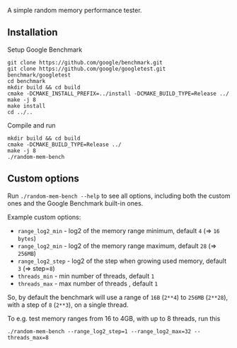 A simple random memory performance tester.

## Installation

Setup Google Benchmark
```
git clone https://github.com/google/benchmark.git
git clone https://github.com/google/googletest.git benchmark/googletest
cd benchmark
mkdir build && cd build
cmake -DCMAKE_INSTALL_PREFIX=../install -DCMAKE_BUILD_TYPE=Release ../
make -j 8
make install
cd ../..
```

Compile and run
```
mkdir build && cd build
cmake -DCMAKE_BUILD_TYPE=Release ../
make -j 8
./random-mem-bench
```

## Custom options

Run `./random-mem-bench --help` to see all options, including both the custom ones
and the Google Benchmark built-in ones. 

Example custom options:
* `range_log2_min` - log2 of the memory range minimum, default `4` (=> `16 bytes`)
* `range_log2_min` - log2 of the memory range maximum, default `28` (=> `256MB`)
* `range_log2_step` - log2 of the step when growing used memory, default `3` (=> step=`8`)
* `threads_min` - min number of threads, default `1`
* `threads_max` - max number of threads  , default `1`

So, by default the benchmark will use a range of `16B` (`2**4`) to `256MB` (`2**28`), 
with a step of `8` (`2**3`), on a single thread.

To e.g. test memory ranges from 16 to 4GB, with up to 8 threads, run this
```
./random-mem-bench --range_log2_step=1 --range_log2_max=32 --threads_max=8
```



